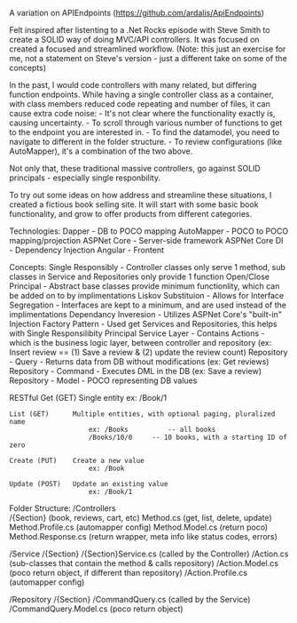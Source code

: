 ﻿A variation on APIEndpoints (https://github.com/ardalis/ApiEndpoints)

Felt inspired after listenting to a .Net Rocks episode with Steve Smith to create a SOLID way of doing MVC/API controllers. It was focused on created 
a focused and streamlined workflow. (Note: this just an exercise for me, not a statement on Steve's version - just a different take on some of the concepts)

In the past, I would code controllers with many related, but differing function endpoints. While having a single controller class as a container, with 
class members reduced code repeating and number of files, it can cause extra code noise:
	- It's not clear where the functionality exactly is, causing uncertainty.
	- To scroll through various number of functions to get to the endpoint you are interested in. 
	- To find the datamodel, you need to navigate to different in the folder structure. 
	- To review configurations (like AutoMapper), it's a combination of the two above.

Not only that, these traditional massive controllers, go against SOLID principals - especially single responbility. 

To try out some ideas on how address and streamline these situations, I created a fictious book selling site. It will start with some basic book functionality, and 
grow to offer products from different categories.

Technologies:
	Dapper			- DB to POCO mapping
	AutoMapper		- POCO to POCO mapping/projection
	ASPNet Core		- Server-side framework
	ASPNet Core DI	- Dependency Injection
	Angular			- Frontent

Concepts:
	Single Responsibly		- Controller classes only serve 1 method, sub classes in Service and Repositories only provide 1 function
	Open/Close Principal	- Abstract base classes provide minimum functionlity, which can be added on to by implimentations
	Liskov Substituion		- Allows for 
	Interface Segregation	- Interfaces are kept to a minimum, and are used instead of the implimentations
	Dependancy Inveresion	- Utilizes ASPNet Core's "built-in" Injection
	Factory Pattern			- Used get Services and Repositories, this helps with Single Responsilibity Principal
	Service Layer			- Contains Actions - which is the business logic layer, between controller and repository   (ex: Insert review == (1) Save a review & (2) update the review count)
	Repository - Query		- Returns data from DB without modifications (ex: Get reviews)
	Repository - Command	- Executes DML in the DB (ex: Save a review)
	Repository - Model		- POCO representing DB values 

RESTful
	Get (GET) 		Single entity
						ex: /Book/1

	List (GET)		Multiple entities, with optional paging, pluralized name 
						ex: /Books			-- all books
						/Books/10/0		-- 10 books, with a starting ID of zero

	Create (PUT)	Create a new value 
						ex: /Book

	Update (POST)	Update an existing value
						ex: /Book/1
	
Folder Structure:
/Controllers            
	/{Section}					(book, reviews, cart, etc)
		Method.cs				(get, list, delete, update)
		Method.Profile.cs		(automapper config)
		Method.Model.cs			(return poco)
		Method.Response.cs		(return wrapper, meta info like status codes, errors)

/Service
	/{Section}
		/{Section}Service.cs	(called by the Controller)
		/Action.cs				(sub-classes that contain the method & calls repository)
		/Action.Model.cs		(poco return object, if different than repository)
		/Action.Profile.cs		(automapper config)

/Repository
	/{Section}
		/CommandQuery.cs		(called by the Service)
		/CommandQuery.Model.cs	(poco return object)
